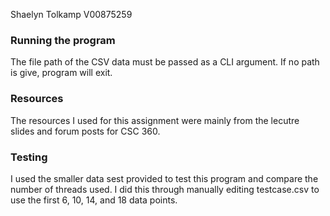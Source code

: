 Shaelyn Tolkamp
V00875259

### Running the program
The file path of the CSV data must be passed as a CLI argument. If no path is give, program will exit.

### Resources
The resources I used for this assignment were mainly from the lecutre slides and forum posts for CSC 360.

### Testing
I used the smaller data sest provided to test this program and compare the number of threads used. I did this through manually editing testcase.csv to use the first 6, 10, 14, and 18 data points.

